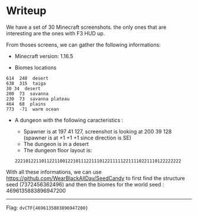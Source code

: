 # Writeup

We have a set of 30 Minecraft screenshots. the only ones that are interesting are the ones with F3 HUD up.

From thoses screens, we can gather the following informations:

- Minecraft version: 1.16.5

- Biomes locations

```
614  248  desert
638  315  taiga
30 34  desert
200  73  savanna
230  73  savanna plateau
464  68  plains
773  -71  warm ocean
```

- A dungeon with the following caracteristics :

  - Spawner is at 197 41 127, screenshot is looking at 200 39 128 (spawner is at +1 +1 +1 since direction is SE)
  - The dungeon is in a desert
  - The dungeon floor layout is:

  ```
  222101221101122110012210111221110122111112211110221110122222222
  ```

  

With all these informations, we can use https://github.com/WearBlackAllDay/SeedCandy to first find the structure seed (7372456362496) and then the biomes for the world seed  : 4696135883896947200



---

Flag: ``dvCTF{4696135883896947200}``
